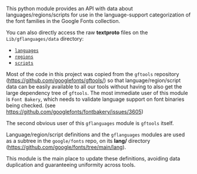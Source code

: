 This python module provides an API with data about languages/regions/scripts for use in the language-support categorization of the font families in the Google Fonts collection.

You can also directly access the raw **textproto** files on the `Lib/gflanguages/data` directory:
* [`languages`](https://github.com/googlefonts/lang/tree/main/Lib/gflanguages/data/languages)
* [`regions`](https://github.com/googlefonts/lang/tree/main/Lib/gflanguages/data/regions)
* [`scripts`](https://github.com/googlefonts/lang/tree/main/Lib/gflanguages/data/scripts)

Most of the code in this project was copied from the `gftools` repository (https://github.com/googlefonts/gftools/) so that language/region/script data can be easily available to all our tools without having to also get the large dependency tree of `gftools`. The most immediate user of this module is `Font Bakery`, which needs to validate language support on font binaries being checked. (see https://github.com/googlefonts/fontbakery/issues/3605)

The second obvious user of this `gflanguages` module is `gftools` itself.

Language/region/script definitions and the `gflanguages` modules are used as a subtree in the `google/fonts` repo, on its **lang/** directory (https://github.com/google/fonts/tree/main/lang).

This module is the main place to update these definitions, avoiding data duplication and guaranteeing uniformity across tools.
